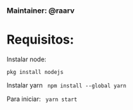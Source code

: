 ### Maintainer: @raarv

# Requisitos:

Instalar node:

```pkg install nodejs```

Instalar yarn
``` npm install --global yarn```

Para iniciar:
``` yarn start```
